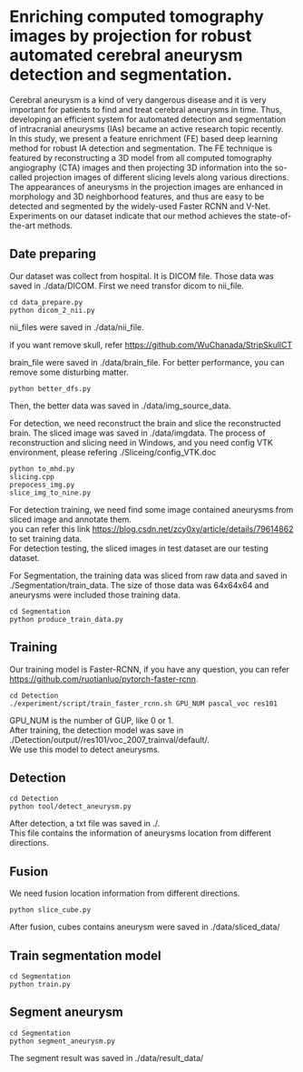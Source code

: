 Enriching computed tomography images by projection for robust automated cerebral aneurysm detection and segmentation.
==========
Cerebral aneurysm is a kind of very dangerous disease and it is very important for patients to find and treat cerebral aneurysms in time. Thus, developing an efficient system for automated detection and segmentation of intracranial aneurysms (IAs) became an active research topic recently.   
In this study, we present a feature enrichment (FE) based deep learning method for robust IA detection and segmentation. The FE technique is featured by reconstructing a 3D model from all computed tomography angiography (CTA) images and then projecting 3D information into the so-called projection images of different slicing levels along various directions. The appearances of aneurysms in the projection images are enhanced in morphology and 3D neighborhood features, and thus are easy to be detected and segmented by the widely-used Faster RCNN and V-Net. Experiments on our dataset indicate that our method achieves the state-of-the-art methods.

Date preparing
-------------
Our dataset was collect from hospital.  It is DICOM file. Those data was saved in ./data/DICOM.
First we need transfor dicom to nii_file.
```
cd data_prepare.py
python dicom_2_nii.py
```
nii_files were saved in ./data/nii_file. 

if you want remove skull, refer https://github.com/WuChanada/StripSkullCT

brain_file were saved in ./data/brain_file.
For better performance, you can remove some disturbing matter.

```
python better_dfs.py
```
Then, the better data was saved in ./data/img_source_data.

For detection, we need reconstruct the brain and slice the reconstructed brain. The sliced image was saved in ./data/imgdata.
The process of reconstruction and slicing need in Windows, and you need config VTK environment, please refering ./Sliceing/config_VTK.doc 
```
python to_mhd.py
slicing.cpp
prepocess_img.py
slice_img_to_nine.py
```
     
For detection training, we need find some image contained aneurysms from sliced image and annotate them.  
you can refer this link https://blog.csdn.net/zcy0xy/article/details/79614862 to set training data.   
For detection testing, the sliced images in test dataset are our testing dataset.


For Segmentation, the training data was sliced from raw data and saved in ./Segmentation/train_data. The size of those data was 64x64x64 and aneurysms were included those training data.

```
cd Segmentation
python produce_train_data.py
```

Training
-----------
Our training model is Faster-RCNN, if you have any question, you can refer https://github.com/ruotianluo/pytorch-faster-rcnn.    
```
cd Detection
./experiment/script/train_faster_rcnn.sh GPU_NUM pascal_voc res101
```
GPU_NUM is the number of GUP, like 0 or 1.  
After training, the detection model was save in ./Detection/output//res101/voc_2007_trainval/default/.  
We use this model to detect aneurysms.

Detection
--------------
```
cd Detection
python tool/detect_aneurysm.py
```
After detection, a txt file was saved in ./.   
This file contains the information of aneurysms location from different directions.  

Fusion
-----------------
We need fusion location information from different directions. 
```
python slice_cube.py
```
After fusion, cubes contains aneurysm were saved in ./data/sliced_data/  

Train segmentation model
---------------
```
cd Segmentation
python train.py
```

Segment aneurysm
--------------
```
cd Segmentation
python segment_aneurysm.py
```
The segment result was saved in ./data/result_data/
